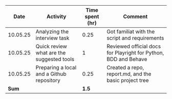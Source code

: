 | Date | Activity | Time spent (hr) | Comment |
| --- | --- | --- | --- |
| 10.05.25 | Analyzing the interview task | 0.25 | Got familiat with the script and requirements |
| 10.05.25 | Quick review what are the suggested tools | 1 | Reviewed official docs for Playright for Python, BDD and Behave |
| 10.05.25 | Preparing a local and a Github repository | 0.25 | Created a repo, report.md, and the basic project tree |
| **Sum** | | **1.5** | |

